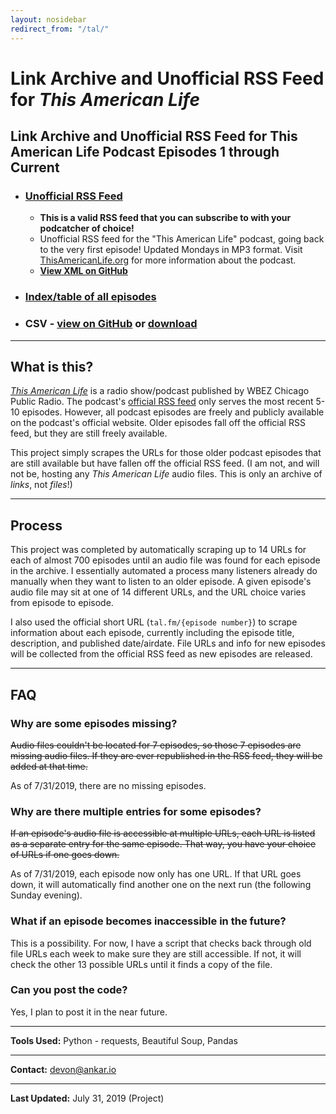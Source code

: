```yaml
---
layout: nosidebar
redirect_from: "/tal/"
---
```


# Link Archive and Unofficial RSS Feed for *This American Life*

## Link Archive and Unofficial RSS Feed for This American Life Podcast Episodes 1 through Current

* ### [Unofficial RSS Feed](http://dcadata.github.io/this-american-life-archive/TALArchive.xml)
  * **This is a valid RSS feed that you can subscribe to with your podcatcher of choice!**
  * Unofficial RSS feed for the "This American Life" podcast, going back to the very first episode! Updated Mondays in MP3 format. Visit [ThisAmericanLife.org](http://www.thisamericanlife.org) for more information about the podcast.
  * **[View XML on GitHub](https://github.com/dcadata/this-american-life-archive/blob/master/TALArchive.xml)**

* ### [Index/table of all episodes](https://github.com/dcadata/this-american-life-archive/blob/master/TALArchive.md)

* ### CSV - [view on GitHub](https://github.com/dcadata/this-american-life-archive/blob/master/TALArchive.csv) or [download](TALArchive.csv)

***

## What is this?

*[This American Life](http://www.thisamericanlife.org/)* is a radio show/podcast published by WBEZ Chicago Public Radio. The podcast's [official RSS feed](http://feed.thisamericanlife.org/talpodcast) only serves the most recent 5-10 episodes. However, all podcast episodes are freely and publicly available on the podcast's official website. Older episodes fall off the official RSS feed, but they are still freely available.

This project simply scrapes the URLs for those older podcast episodes that are still available but have fallen off the official RSS feed. (I am not, and will not be, hosting any *This American Life* audio files. This is only an archive of *links*, not *files*!)

***

## Process

This project was completed by automatically scraping up to 14 URLs for each of almost 700 episodes until an audio file was found for each episode in the archive. I essentially automated a process many listeners already do manually when they want to listen to an older episode. A given episode's audio file may sit at one of 14 different URLs, and the URL choice varies from episode to episode.

I also used the official short URL (`tal.fm/{episode number}`) to scrape information about each episode, currently including the episode title, description, and published date/airdate. File URLs and info for new episodes will be collected from the official RSS feed as new episodes are released.

***

## FAQ

### Why are some episodes missing?

~~Audio files couldn't be located for 7 episodes, so those 7 episodes are missing audio files. If they are ever republished in the RSS feed, they will be added at that time.~~

As of 7/31/2019, there are no missing episodes.

### Why are there multiple entries for some episodes?

~~If an episode's audio file is accessible at multiple URLs, each URL is listed as a separate entry for the same episode. That way, you have your choice of URLs if one goes down.~~

As of 7/31/2019, each episode now only has one URL. If that URL goes down, it will automatically find another one on the next run (the following Sunday evening).

### What if an episode becomes inaccessible in the future?

This is a possibility. For now, I have a script that checks back through old file URLs each week to make sure they are still accessible. If not, it will check the other 13 possible URLs until it finds a copy of the file.

### Can you post the code?

Yes, I plan to post it in the near future.

***

**Tools Used:** Python - requests, Beautiful Soup, Pandas

***

**Contact:** [devon@ankar.io](mailto:devon@ankar.io)

***

**Last Updated:** July 31, 2019 (Project)
